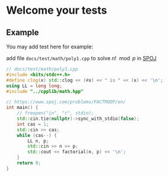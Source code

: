 # Welcome your tests

## Example 

You may add test here for example: 

add file `docs/test/math/poly1.cpp` to solve $n! \mod p$ in [SPOJ](https://www.spoj.com/problems/FACTMODP/en/)

``` cpp
// docs/test/math/poly1.cpp
#include <bits/stdc++.h>
#define clog(x) std::clog << (#x) << " is " << (x) << '\n';
using LL = long long;
#include "../cpplib/math.hpp"

// https://www.spoj.com/problems/FACTMODP/en/
int main() {
	// freopen("in", "r", stdin);
	std::cin.tie(nullptr)->sync_with_stdio(false);
	int cas = 1;
	std::cin >> cas;
	while (cas--) {
		LL n, p;
		std::cin >> n >> p;
		std::cout << factorial(n, p) << '\n';
	}
	return 0;
}
```